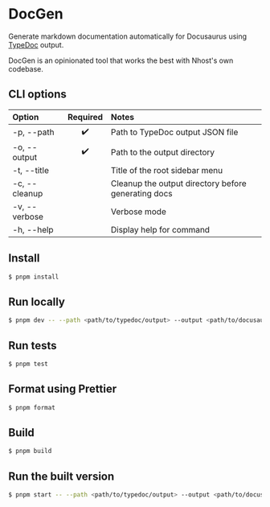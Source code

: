 # DocGen

Generate markdown documentation automatically for Docusaurus using [TypeDoc](https://typedoc.org/) output.

DocGen is an opinionated tool that works the best with Nhost's own codebase.

## CLI options

| Option        | Required | Notes                                               |
| :------------ | :------: | :-------------------------------------------------- |
| -p, --path    |    ✔️    | Path to TypeDoc output JSON file                    |
| -o, --output  |    ✔️    | Path to the output directory                        |
| -t, --title   |          | Title of the root sidebar menu                      |
| -c, --cleanup |          | Cleanup the output directory before generating docs |
| -v, --verbose |          | Verbose mode                                        |
| -h, --help    |          | Display help for command                            |

## Install

```bash
$ pnpm install
```

## Run locally

```bash
$ pnpm dev -- --path <path/to/typedoc/output> --output <path/to/docusaurus/docs>
```

## Run tests

```bash
$ pnpm test
```

## Format using Prettier

```bash
$ pnpm format
```

## Build

```bash
$ pnpm build
```

## Run the built version

```bash
$ pnpm start -- --path <path/to/typedoc/output> --output <path/to/docusaurus/docs>
```
